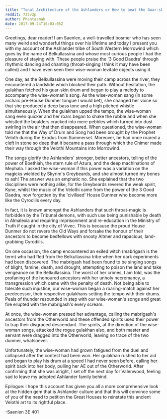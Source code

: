 ```yaml
---
title: "Tonal Architecture of the Ashlanders or How to beat the Guar-skin drum."
reddit: 725v2p
author: Phantasmak
date: 2017-09-24T16:03:05Z
---
```


Greetings, dear reader! I am Saenlen, a well-travelled bosmer who has seen many weird and wonderful things over his lifetime and today I present you with my account of the Ashlander tribe of South Western Morrowind which goes by the name of Belkullassina and whose most curious people I had the pleasure of staying with. These people praise the '3 Good Daedra' through rhythmic dancing and chanting (throat-singing I think it may have been called) and I have even seen their wise-woman levitate objects using it. 

One day, as the Belkullassina were moving their camp across the river, they encountered a landslide which blocked their path. Without hesitation, the gulakhan fetched his guar-skin drum and began to play a melody to accompany the wise-woman's song. As the wise-woman sang (in some archaic pre-House Dunmer tongue I would bet), she changed her voice so that she produced a deep bass tone and a high pitched whistle simultaneously. When the gulakhan upped the tempo, the wise-woman sang even quicker and her roars began to shake the rubble and when she whistled the boulders cracked into mere pebbles which turned into dust swirling in the air that then disappeared. When questioned, the wise-woman told me that the Way of Drum and Song had been brought by the Prophet Veloth during the Exodus from Summerset. Moreover, he had once roared a cleft in stone so deep that it became a pass through which the Chimer made their way through the Velothi Mountains into Morrowind. 

The songs glorify the Ashlanders' stronger, better ancestors, telling of the power of Boethiah, the stern rule of Azura, and the deep machinations of Mephala. I asked the wise-woman if this power was a variation on the magicks wielded by Skyrim's Greybeards, and she almost turned my bones to ash! The answer was an emphatic no. She explained that the two disciplines were nothing alike, for the Greybeards revered the weak spirit, Kyne, whilst the music of the Velothi came from the power of the 3 Good Daedra, now forgotten by the 'civilised' House Dunmer who become more like the Cyrodiils every day. 

In fact, it is known amongst the Ashlanders that such throat-magic is forbidden by the Tribunal demons, with such use being punishable by death in Almalexia and requiring imprisonment and re-education in the Ministry of Truth if caught in the city of Vivec. This is because the proud House Dunmer do not revere the Old Ways and forsake the honour of their ancestors to become bedfellows with snooty Altmer and rapacious, land-grabbing Cyrodiils. 

On one occasion, the camp encountered an exiled witch (mabrigash is the term) who had fled from the Belkullassina tribe when her dark experiments had been discovered. The mabrigash had been found to be singing songs of blight, famine, death, and drought, attempting to poison the land and take vengeance on the Belkullassina. The worst of her crimes, I am told, was the profaning of the honoured ancestors with her unholy necromancy, a transgression which came with the penalty of death. Not being able to tolerate such injustice, our wise-woman began a roaring-match against her predecessor, their respective gulakhans setting the tempo with their drums. Peals of thunder resounded in step with our wise-woman's songs and great fire erupted with the mabrigash's every scream.

At once, the wise-woman pressed her advantage, calling the mabrigash's ancestors from the Otherworld and these offended spirits used their power to trap their disgraced descendant. The spirits, at the direction of the wise-woman songs, attacked the rogue gulakhan also, and both master and servant were dragged into the Otherworld, leaving no trace of the two dunmer, whatsoever. 

Unfortunately, the wise-woman had grown fatigued from the duel and collapsed after the contest had been won. Her gulakhan rushed to her aid and began to play his drum at a speed I had never seen before, calling her spirit back into her body, pulling her AE out of the Otherworld. After confirming that she was alright, I set off the next day for Valenwood, feeling sad to leave my adopted Ashlander family behind.

Epilogue:
I hope this account has given you all a more comprehensive look at the hidden gem that is Ashlander culture and that this will convince some of you of the need to petition the Great Houses to reinstate this ancient Velothi art to its rightful place.

-Saenlen 3E 401
